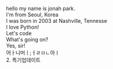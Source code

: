 hello my name is jonah park.  
I'm from Seoul, Korea  
I was born in 2003 at Nashville, Tennesse  
I love Python!  
Let's code  
What's going on?  
Yes, sir!  
어ㅏ니머ㅣ;ㅓㄹㅁㄴ아ㅣ  
2. 특기업데이트
